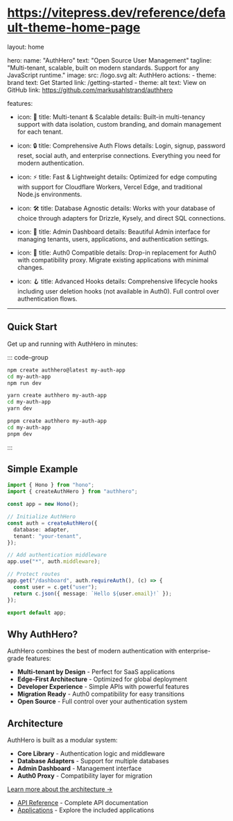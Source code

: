 # https://vitepress.dev/reference/default-theme-home-page

layout: home

hero:
name: "AuthHero"
text: "Open Source User Management"
tagline: "Multi-tenant, scalable, built on modern standards. Support for any JavaScript runtime."
image:
src: /logo.svg
alt: AuthHero
actions: - theme: brand
text: Get Started
link: /getting-started - theme: alt
text: View on GitHub
link: https://github.com/markusahlstrand/authhero

features:

- icon: 🚀
  title: Multi-tenant & Scalable
  details: Built-in multi-tenancy support with data isolation, custom branding, and domain management for each tenant.

- icon: 🔒
  title: Comprehensive Auth Flows
  details: Login, signup, password reset, social auth, and enterprise connections. Everything you need for modern authentication.

- icon: ⚡
  title: Fast & Lightweight
  details: Optimized for edge computing with support for Cloudflare Workers, Vercel Edge, and traditional Node.js environments.

- icon: 🛠️
  title: Database Agnostic
  details: Works with your database of choice through adapters for Drizzle, Kysely, and direct SQL connections.

- icon: 🎨
  title: Admin Dashboard
  details: Beautiful Admin interface for managing tenants, users, applications, and authentication settings.

- icon: 🔌
  title: Auth0 Compatible
  details: Drop-in replacement for Auth0 with compatibility proxy. Migrate existing applications with minimal changes.

- icon: 🪝
  title: Advanced Hooks
  details: Comprehensive lifecycle hooks including user deletion hooks (not available in Auth0). Full control over authentication flows.

---

## Quick Start

Get up and running with AuthHero in minutes:

::: code-group

```bash [npm]
npm create authhero@latest my-auth-app
cd my-auth-app
npm run dev
```

```bash [yarn]
yarn create authhero my-auth-app
cd my-auth-app
yarn dev
```

```bash [pnpm]
pnpm create authhero my-auth-app
cd my-auth-app
pnpm dev
```

:::

## Simple Example

```typescript
import { Hono } from "hono";
import { createAuthHero } from "authhero";

const app = new Hono();

// Initialize AuthHero
const auth = createAuthHero({
  database: adapter,
  tenant: "your-tenant",
});

// Add authentication middleware
app.use("*", auth.middleware);

// Protect routes
app.get("/dashboard", auth.requireAuth(), (c) => {
  const user = c.get("user");
  return c.json({ message: `Hello ${user.email}!` });
});

export default app;
```

## Why AuthHero?

AuthHero combines the best of modern authentication with enterprise-grade features:

- **Multi-tenant by Design** - Perfect for SaaS applications
- **Edge-First Architecture** - Optimized for global deployment
- **Developer Experience** - Simple APIs with powerful features
- **Migration Ready** - Auth0 compatibility for easy transitions
- **Open Source** - Full control over your authentication system

## Architecture

AuthHero is built as a modular system:

- **Core Library** - Authentication logic and middleware
- **Database Adapters** - Support for multiple databases
- **Admin Dashboard** - Management interface
- **Auth0 Proxy** - Compatibility layer for migration

[Learn more about the architecture →](./architecture.md)

- [API Reference](./api/overview.md) - Complete API documentation
- [Applications](./apps/react-admin/) - Explore the included applications

